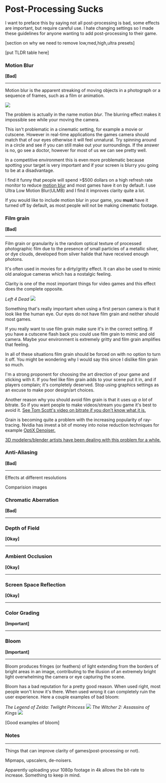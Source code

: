 # Post-Processing Sucks

I want to preface this by saying not all post-processing is bad, some effects are important, but require careful use. 
I hate changing settings so I made these guidelines for anyone wanting to add post-processing to their game.

[section on why we need to remove low,med,high,ultra presets]

[put TLDR table here]

### Motion Blur

**[Bad]**

---


Motion blur is the apparent streaking of moving objects in a photograph or a sequence of frames, such as a film or animation. 

![](https://www.gamespot.com/a/uploads/scale_medium/1574/15747411/3193120-motion%20blur.png)

The problem is actually in the name motion *blur*. 
The blurring effect makes it impossible see while your moving the camera. 

This isn't problematic in a cinematic setting, for example a movie or cutscene. 
However in real-time applications the games camera should match that of our eyes otherwise it will feel unnatural.
Try spinning around in a circle and see if you can still make out your surroundings.
If the answer is no, go see a doctor, however for most of us we can see pretty well.

In a competitive environment this is even more problematic because spotting your target is very important and if your screen is blurry you going to be at a disadvantage.

I find it funny that people will spend >$500 dollars on a high refresh rate monitor to reduce [motion blur](https://blurbusters.com/faq/motion-blur-reduction/) and most games have it on by default.
I use Ultra Low Motion Blur(ULMB) and I find it improves clarity quite a lot.

If you would like to include motion blur in your game, you **must** have it turned off by default, as most people will not be making cinematic footage.

### Film grain

**[Bad]**

---

Film grain or granularity is the random optical texture of processed photographic film due to the presence of small particles of a metallic silver, or dye clouds, developed from silver halide that have received enough photons.

It's often used in movies for a dirty/gritty effect. It can also be used to mimic old analogue cameras which has a nostalgic feeling.

Clarity is one of the most important things for video games and this effect does the complete opposite.

*Left 4 Dead*
![](https://cdn.mos.cms.futurecdn.net/b05c6b0c68cab918527d66b7da8d27ab-970-80.jpg.webp)

Something that's really important when using a first person camera is that it look like the human eye. Our eyes do not have film grain and neither should most games.

If you really want to use film grain make sure it's in the correct setting. If you have a cutscene flash back you could use film grain to mimic and old camera. Maybe your environment is extremely gritty and film grain amplifies that feeling.

In all of these situations film grain should be forced on with no option to turn it off. You might be wondering why I would say this since I dislike film grain so much. 

I'm a strong proponent for choosing the art direction of your game and sticking with it. If you feel like film grain adds to your scene put it in, and if players complain; it's completely deserved. Stop using graphics settings as an excuse to make poor design/art choices.

Another reason why you should avoid film grain is that it uses up *a lot* of bitrate. 
So if you want people to make videos/stream you game it's best to avoid it.
[See Tom Scott's video on bitrate if you don't know what it is.](https://www.youtube.com/watch?v=r6Rp-uo6HmI)

Grain is becoming quite a problem with the increasing popularity of ray-tracing. 
Nvidia has invest a bit of money into noise reduction techniques for example [OptiX Denoiser.](https://developer.nvidia.com/optix-denoiser)

[3D modelers/blender artists have been dealing with this problem for a while.](https://www.youtube.com/watch?v=YtyPA-KqGU4)

### Anti-Aliasing 

**[Bad]**

---

Effects at different resolutions

Comparision images

### Chromatic Aberration


**[Bad]**

---

### Depth of Field

**[Okay]**

---

### Ambient Occlusion

**[Okay]**

---

### Screen Space Reflection

**[Okay]**

---

### Color Grading

**[Important]**

---


### Bloom

**[Important]**

---

Bloom produces fringes (or feathers) of light extending from the borders of bright areas in an image, contributing to the illusion of an extremely bright light overwhelming the camera or eye capturing the scene.

Bloom has a bad reputation for a pretty good reason. 
When used right, most people won't know it's there. 
When used wrong it can completely ruin the user experience.
Here a couple examples of bad bloom:

*The Legend of Zelda: Twilight Princess*
![](https://i.imgur.com/xw14fOG.jpg)
*The Witcher 2: Assassins of Kings*
![](https://static.techspot.com/articles-info/405/images/2015-05-21-large-1.jpg)

[Good examples of bloom]

### Notes

---

Things that can improve clarity of games(post-processing or not).

Mipmaps, upscalers, de-noisers.

Apparently uploading your 1080p footage in 4k allows the bit-rate to increase. Something to keep in mind.